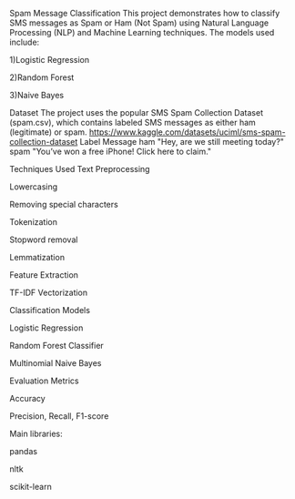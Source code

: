 Spam Message Classification
This project demonstrates how to classify SMS messages as Spam or Ham (Not Spam) using Natural Language Processing (NLP) and Machine Learning techniques. The models used include:

1)Logistic Regression

2)Random Forest

3)Naive Bayes

Dataset
The project uses the popular SMS Spam Collection Dataset (spam.csv), which contains labeled SMS messages as either ham (legitimate) or spam.
https://www.kaggle.com/datasets/uciml/sms-spam-collection-dataset
Label	Message
ham	"Hey, are we still meeting today?"
spam	"You’ve won a free iPhone! Click here to claim."

Techniques Used
Text Preprocessing

Lowercasing

Removing special characters

Tokenization

Stopword removal

Lemmatization

Feature Extraction

TF-IDF Vectorization

Classification Models

Logistic Regression

Random Forest Classifier

Multinomial Naive Bayes

Evaluation Metrics

Accuracy

Precision, Recall, F1-score

Main libraries:

pandas

nltk

scikit-learn

